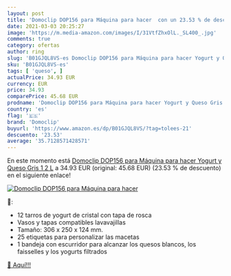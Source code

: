 ```yaml
---
layout: post
title: 'Domoclip DOP156 para Máquina para hacer  con un 23.53 % de descuento'
date: 2021-03-03 20:25:27
image: 'https://m.media-amazon.com/images/I/31VtfZhxOlL._SL400_.jpg'
comments: true
category: ofertas
author: ring
slug: 'B01GJQL8VS-es Domoclip DOP156 para Máquina para hacer Yogurt y Queso...'
sku: 'B01GJQL8VS-es'
tags: [ 'queso', ]
actualPrice: 34.93 EUR
currency: EUR
price: 34.93
comparePrice: 45.68 EUR
prodname: 'Domoclip DOP156 para Máquina para hacer Yogurt y Queso Gris 1 2 L'
country: 'es'
flag: '🇪🇸'
brand: 'Domoclip'
buyurl: 'https://www.amazon.es/dp/B01GJQL8VS/?tag=tolees-21'
descuento: '23.53'
average: '35.7128571428571'
---
```


En este momento está [Domoclip DOP156 para Máquina para hacer Yogurt y Queso Gris 1 2 L](https://www.amazon.es/dp/B01GJQL8VS/?tag=tolees-21) a 34.93 EUR (original: 45.68 EUR) (23.53 %  de descuento) en el siguiente enlace!

[![Domoclip DOP156 para Máquina para hacer ](https://m.media-amazon.com/images/I/31VtfZhxOlL._SL400_.jpg)](https://www.amazon.es/dp/B01GJQL8VS/?tag=tolees-21)

🔎:

- 12 tarros de yogurt de cristal con tapa de rosca
- Vasos y tapas compatibles lavavajillas
- Tamaño: 306 x 250 x 124 mm.
- 25 etiquetas para personalizar las macetas
- 1 bandeja con escurridor para alcanzar los quesos blancos, los faisselles y los yogurts filtrados

[🛒 Aquí!!!](https://www.amazon.es/dp/B01GJQL8VS/?tag=tolees-21)
